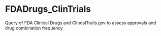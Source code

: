 # FDADrugs_ClinTrials
Query of FDA Clinical Drugs and ClincalTrails.gov to assess approvals and drug combination frequency
